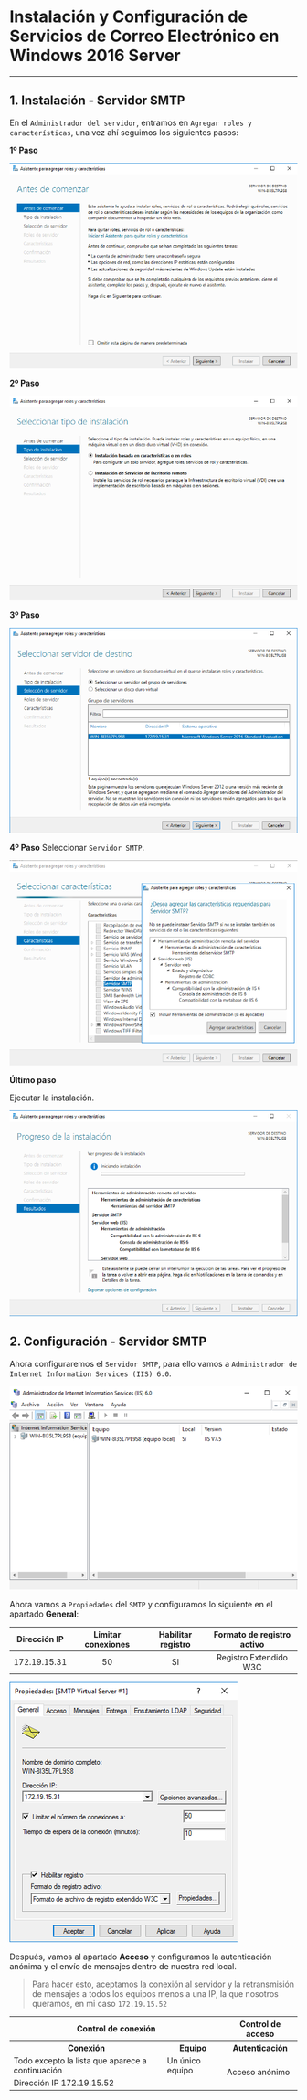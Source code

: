 
# Instalación y Configuración de Servicios de Correo Electrónico en Windows 2016 Server

---

## 1. Instalación - Servidor SMTP

En el `Administrador del servidor`, entramos en `Agregar roles y características`, una vez ahí seguimos los siguientes pasos:

**1º Paso**

![](./images/1-inst-smtp.png)

**2º Paso**

![](./images/2-inst-smtp.png)

**3º Paso**

![](./images/3-inst-smtp.png)

**4º Paso**
Seleccionar `Servidor SMTP`.

![](./images/4-inst-smtp.png)

**Último paso**

Ejecutar la instalación.

![](./images/5-instalando.png)

## 2. Configuración - Servidor SMTP

Ahora configuraremos el `Servidor SMTP`, para ello vamos a `Administrador de Internet Information Services (IIS) 6.0`.

![](./images/6-iis-60.png)

Ahora vamos a `Propiedades` del `SMTP` y configuramos lo siguiente en el apartado **General**:

| Dirección IP | Limitar conexiones | Habilitar registro | Formato de registro activo |
| :----------: | :----------------: | :----------------: | :------------------------: |
| 172.19.15.31 | 50                 | SI                 |   Registro Extendido W3C   |

![](./images/7-general.png)

Después, vamos al apartado **Acceso** y configuramos la autenticación anónima y el envío de mensajes dentro de nuestra red local.

> Para hacer esto, aceptamos la conexión al servidor y la retransmisión de mensajes a todos los equipos menos a una IP, la que nosotros queramos, en mi caso `172.19.15.52`

<table>
  <tr>
    <th colspan="2">Control de conexión</th>
    <th>Control de acceso</th>
  </tr>
  <tr>
    <th>Conexión</th>
    <th>Equipo</th>
    <th>Autenticación</th>
  </tr>
  <tr>
    <td>Todo excepto la lista que aparece a continuación</td>
    <td>Un único equipo</td>
    <td rowspan="2">Acceso anónimo</td>
  </tr>
  <tr>
    <td colspan="2">Dirección IP 172.19.15.52</td>
  </tr>
</table>

##
